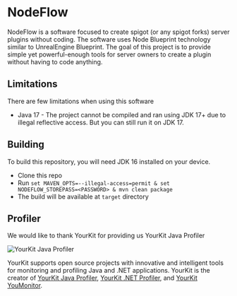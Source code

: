 # NodeFlow
NodeFlow is a software focused to create spigot (or any spigot forks) server plugins without coding.
The software uses Node Blueprint technology similar to UnrealEngine Blueprint.
The goal of this project is to provide simple yet powerful-enough tools for server owners to create a plugin
without having to code anything.

## Limitations
There are few limitations when using this software
* Java 17 - The project cannot be compiled and ran using JDK 17+ due to illegal reflective access. But you can still run it on JDK 17.
  
## Building
To build this repository, you will need JDK 16 installed on your device.
* Clone this repo
* Run `set MAVEN_OPTS=--illegal-access=permit & set NODEFLOW_STOREPASS=<PASSWORD> & mvn clean package`
* The build will be available at `target` directory

## Profiler
We would like to thank YourKit for providing us YourKit Java Profiler

![YourKit Java Profiler](https://www.yourkit.com/images/yklogo.png)

YourKit supports open source projects with innovative and intelligent tools
for monitoring and profiling Java and .NET applications.
YourKit is the creator of [YourKit Java Profiler](https://www.yourkit.com/java/profiler/),
[YourKit .NET Profiler](https://www.yourkit.com/.net/profiler/),
and [YourKit YouMonitor](https://www.yourkit.com/youmonitor/).
